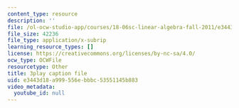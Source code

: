 ```yaml
---
content_type: resource
description: ''
file: /ol-ocw-studio-app/courses/18-06sc-linear-algebra-fall-2011/e3443d18a999556ebbbc53551145b883_TX_vooSnhm8.vtt
file_size: 42236
file_type: application/x-subrip
learning_resource_types: []
license: https://creativecommons.org/licenses/by-nc-sa/4.0/
ocw_type: OCWFile
resourcetype: Other
title: 3play caption file
uid: e3443d18-a999-556e-bbbc-53551145b883
video_metadata:
  youtube_id: null
---
```

